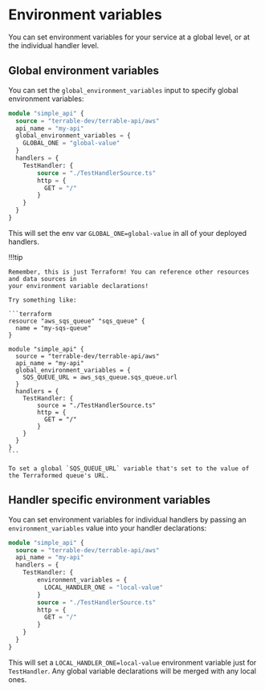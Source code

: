 # Environment variables

You can set environment variables for your service at a global level, or at the individual
handler level.

## Global environment variables

You can set the `global_environment_variables` input to specify global environment variables:

```terraform
module "simple_api" {
  source = "terrable-dev/terrable-api/aws"
  api_name = "my-api"
  global_environment_variables = {
    GLOBAL_ONE = "global-value"
  }
  handlers = {
    TestHandler: {
        source = "./TestHandlerSource.ts"
        http = {
          GET = "/"
        }
    }
  }
}
```

This will set the env var `GLOBAL_ONE=global-value` in all of your deployed handlers.

!!!tip

    Remember, this is just Terraform! You can reference other resources and data sources in 
    your environment variable declarations!

    Try something like:

    ```terraform
    resource "aws_sqs_queue" "sqs_queue" {
      name = "my-sqs-queue"
    }

    module "simple_api" {
      source = "terrable-dev/terrable-api/aws"
      api_name = "my-api"
      global_environment_variables = {
        SQS_QUEUE_URL = aws_sqs_queue.sqs_queue.url
      }
      handlers = {
        TestHandler: {
            source = "./TestHandlerSource.ts"
            http = {
              GET = "/"
            }
        }
      }
    }
    ```

    To set a global `SQS_QUEUE_URL` variable that's set to the value of the Terraformed queue's URL.

## Handler specific environment variables

You can set environment variables for individual handlers by passing an `environment_variables`
value into your handler declarations:

```terraform
module "simple_api" {
  source = "terrable-dev/terrable-api/aws"
  api_name = "my-api"
  handlers = {
    TestHandler: {
        environment_variables = {
          LOCAL_HANDLER_ONE = "local-value"
        }
        source = "./TestHandlerSource.ts"
        http = {
          GET = "/"
        }
    }
  }
}
```

This will set a `LOCAL_HANDLER_ONE=local-value` environment variable just for `TestHandler`.
Any global variable declarations will be merged with any local ones.
